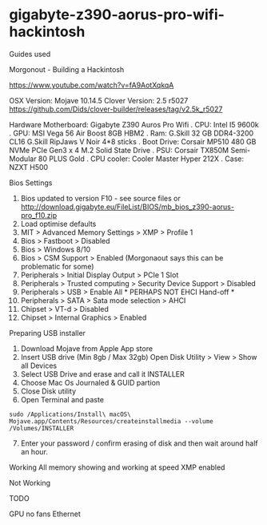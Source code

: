 # gigabyte-z390-aorus-pro-wifi-hackintosh

Guides used

Morgonout - Building a Hackintosh

https://www.youtube.com/watch?v=fA9AotXqkqA

OSX Version: Mojave 10.14.5
Clover Version: 2.5 r5027 https://github.com/Dids/clover-builder/releases/tag/v2.5k_r5027


Hardware
Motherboard: Gigabyte Z390 Auros Pro Wifi . 
CPU: Intel I5 9600k . 
GPU: MSI Vega 56 Air Boost 8GB HBM2 . 
Ram: G.Skill 32 GB DDR4-3200 CL16 G.Skill RipJaws V Noir 4*8 sticks . 
Boot Drive: Corsair MP510 480 GB NVMe PCIe Gen3 x 4 M.2 Solid State Drive . 
PSU: Corsair TX850M  Semi-Modular 80 PLUS Gold . 
CPU cooler: Cooler Master Hyper 212X . 
Case: NZXT H500

Bios Settings

1. Bios updated to version F10 - see source files or http://download.gigabyte.eu/FileList/BIOS/mb_bios_z390-aorus-pro_f10.zip
2. Load optimise defaults
3. MIT > Advanced Memory Settings > XMP > Profile 1
4. Bios > Fastboot > Disabled 
5. Bios > Windows 8/10
6. Bios > CSM Support > Enabled (Morgonaout says this can be problematic for some)
7. Peripherals > Initial Display Output > PCIe 1 Slot 
8. Peripherals > Trusted computing > Security Device Support > Disabled
9. Peripherals > USB > Enable All * PERHAPS NOT EHCI Hand-off *
10. Peripherals > SATA > Sata mode selection > AHCI
11. Chipset > VT-d > Disabled
12. Chipset > Internal Graphics > Enabled



Preparing USB installer
1. Download Mojave from Apple App store
2. Insert USB drive (Min 8gb / Max 32gb) Open Disk Utility > View > Show all Devices
3. Select USB Drive and erase and call it INSTALLER  
4. Choose Mac Os Journaled & GUID partion
5. Close Disk utility
6. Open Terminal and paste
```
sudo /Applications/Install\ macOS\ Mojave.app/Contents/Resources/createinstallmedia --volume /Volumes/INSTALLER
```
7. Enter your password / confirm erasing of disk and then wait around half an hour.








Working
All memory showing and working at speed XMP enabled

Not Working

TODO

GPU no fans
Ethernet
